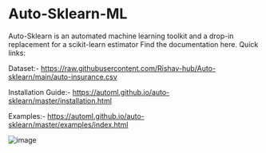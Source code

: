 # Auto-Sklearn-ML
Auto-Sklearn is an automated machine learning toolkit and a drop-in replacement for a scikit-learn estimator
Find the documentation here. Quick links:

Dataset:- https://raw.githubusercontent.com/Rishav-hub/Auto-sklearn/main/auto-insurance.csv

Installation Guide:- https://automl.github.io/auto-sklearn/master/installation.html

Examples:- https://automl.github.io/auto-sklearn/master/examples/index.html

![image](https://user-images.githubusercontent.com/98344033/197041037-9b4e1413-33e1-4442-928c-dd44e8929646.png)


